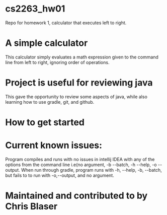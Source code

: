 # cs2263_hw01
Repo for homework 1, calculator that executes left to right.

# A simple calculator

This calculator simply evaluates a math expression given to the command line
from left to right, ignoring order of operations.

# Project is useful for reviewing java

This gave the opportunity to review some aspects of java, while also learning
how to use gradle, git, and github.

# How to get started

# Current known issues:
Program compiles and runs with no issues in intellij IDEA with any of the options
from the command line i.e(no argument, -b --batch, -h --help, -o --output.
When run through gradle, program runs with -h, --help, -b, --batch, but fails to
to run with -o,--output, and no argument.

# Maintained and contributed to by Chris Blaser
